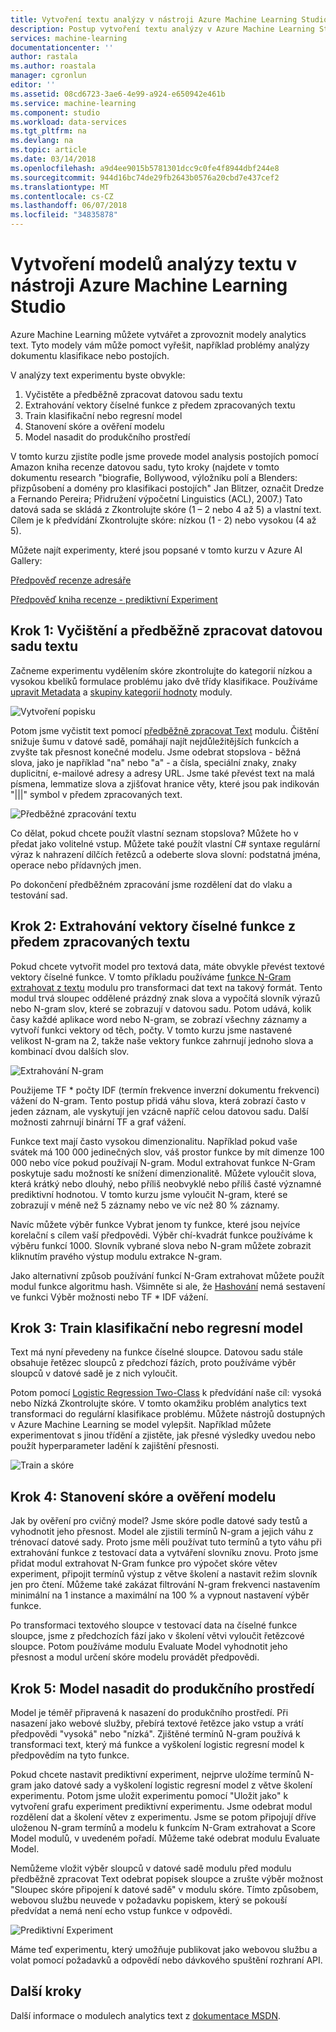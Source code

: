 ```yaml
---
title: Vytvoření textu analýzy v nástroji Azure Machine Learning Studio | Microsoft Docs
description: Postup vytvoření textu analýzy v Azure Machine Learning Studio pomocí moduly pro předzpracování text, N-gram nebo hashování
services: machine-learning
documentationcenter: ''
author: rastala
ms.author: roastala
manager: cgronlun
editor: ''
ms.assetid: 08cd6723-3ae6-4e99-a924-e650942e461b
ms.service: machine-learning
ms.component: studio
ms.workload: data-services
ms.tgt_pltfrm: na
ms.devlang: na
ms.topic: article
ms.date: 03/14/2018
ms.openlocfilehash: a9d4ee9015b5781301dcc9c0fe4f8944dbf244e8
ms.sourcegitcommit: 944d16bc74de29fb2643b0576a20cbd7e437cef2
ms.translationtype: MT
ms.contentlocale: cs-CZ
ms.lasthandoff: 06/07/2018
ms.locfileid: "34835878"
---
```

# <a name="create-text-analytics-models-in-azure-machine-learning-studio"></a>Vytvoření modelů analýzy textu v nástroji Azure Machine Learning Studio
Azure Machine Learning můžete vytvářet a zprovoznit modely analytics text. Tyto modely vám může pomoct vyřešit, například problémy analýzy dokumentu klasifikace nebo postojích.

V analýzy text experimentu byste obvykle:

1. Vyčistěte a předběžně zpracovat datovou sadu textu
2. Extrahování vektory číselné funkce z předem zpracovaných textu
3. Train klasifikační nebo regresní model
4. Stanovení skóre a ověření modelu
5. Model nasadit do produkčního prostředí

V tomto kurzu zjistíte podle jsme provede model analysis postojích pomocí Amazon kniha recenze datovou sadu, tyto kroky (najdete v tomto dokumentu research "biografie, Bollywood, výložníku polí a Blenders: přizpůsobení a domény pro klasifikaci postojích" Jan Blitzer, označit Dredze a Fernando Pereira; Přidružení výpočetní Linguistics (ACL), 2007.) Tato datová sada se skládá z Zkontrolujte skóre (1 – 2 nebo 4 až 5) a vlastní text. Cílem je k předvídání Zkontrolujte skóre: nízkou (1 - 2) nebo vysokou (4 až 5).

Můžete najít experimenty, které jsou popsané v tomto kurzu v Azure AI Gallery:

[Předpověď recenze adresáře](https://gallery.cortanaintelligence.com/Experiment/Predict-Book-Reviews-1)

[Předpověď kniha recenze - prediktivní Experiment](https://gallery.cortanaintelligence.com/Experiment/Predict-Book-Reviews-Predictive-Experiment-1)

## <a name="step-1-clean-and-preprocess-text-dataset"></a>Krok 1: Vyčištění a předběžně zpracovat datovou sadu textu
Začneme experimentu vydělením skóre zkontrolujte do kategorií nízkou a vysokou kbelíků formulace problému jako dvě třídy klasifikace. Používáme [upravit Metadata](https://msdn.microsoft.com/library/azure/dn905986.aspx) a [skupiny kategorií hodnoty](https://msdn.microsoft.com/library/azure/dn906014.aspx) moduly.

![Vytvoření popisku](./media/text-analytics-module-tutorial/create-label.png)

Potom jsme vyčistit text pomocí [předběžně zpracovat Text](https://msdn.microsoft.com/library/azure/mt762915.aspx) modulu. Čištění snižuje šumu v datové sadě, pomáhají najít nejdůležitějších funkcích a zvyšte tak přesnost konečné modelu. Jsme odebrat stopslova - běžná slova, jako je například "na" nebo "a" - a čísla, speciální znaky, znaky duplicitní, e-mailové adresy a adresy URL. Jsme také převést text na malá písmena, lemmatize slova a zjišťovat hranice věty, které jsou pak indikován "|||" symbol v předem zpracovaných text.

![Předběžné zpracování textu](./media/text-analytics-module-tutorial/preprocess-text.png)

Co dělat, pokud chcete použít vlastní seznam stopslova? Můžete ho v předat jako volitelné vstup. Můžete také použít vlastní C# syntaxe regulární výraz k nahrazení dílčích řetězců a odeberte slova slovní: podstatná jména, operace nebo přídavných jmen.

Po dokončení předběžném zpracování jsme rozdělení dat do vlaku a testování sad.

## <a name="step-2-extract-numeric-feature-vectors-from-pre-processed-text"></a>Krok 2: Extrahování vektory číselné funkce z předem zpracovaných textu
Pokud chcete vytvořit model pro textová data, máte obvykle převést textové vektory číselné funkce. V tomto příkladu používáme [funkce N-Gram extrahovat z textu](https://msdn.microsoft.com/library/azure/mt762916.aspx) modulu pro transformaci dat text na takový formát. Tento modul trvá sloupec oddělené prázdný znak slova a vypočítá slovník výrazů nebo N-gram slov, které se zobrazují v datovou sadu. Potom udává, kolik časy každé aplikace word nebo N-gram, se zobrazí všechny záznamy a vytvoří funkci vektory od těch, počty. V tomto kurzu jsme nastavené velikost N-gram na 2, takže naše vektory funkce zahrnují jednoho slova a kombinací dvou dalších slov.

![Extrahování N-gram](./media/text-analytics-module-tutorial/extract-ngrams.png)

Použijeme TF * počty IDF (termín frekvence inverzní dokumentu frekvenci) vážení do N-gram. Tento postup přidá váhu slova, která zobrazí často v jeden záznam, ale vyskytují jen vzácně napříč celou datovou sadu. Další možnosti zahrnují binární TF a graf vážení.

Funkce text mají často vysokou dimenzionalitu. Například pokud vaše svátek má 100 000 jedinečných slov, váš prostor funkce by mít dimenze 100 000 nebo více pokud používají N-gram. Modul extrahovat funkce N-Gram poskytuje sadu možností ke snížení dimenzionalitě. Můžete vyloučit slova, která krátký nebo dlouhý, nebo příliš neobvyklé nebo příliš časté významné prediktivní hodnotou. V tomto kurzu jsme vyloučit N-gram, které se zobrazují v méně než 5 záznamy nebo ve víc než 80 % záznamy.

Navíc můžete výběr funkce Vybrat jenom ty funkce, které jsou nejvíce korelační s cílem vaší předpovědi. Výběr chí-kvadrát funkce používáme k výběru funkcí 1000. Slovník vybrané slova nebo N-gram můžete zobrazit kliknutím pravého výstup modulu extrakce N-gram.

Jako alternativní způsob používání funkcí N-Gram extrahovat můžete použít modul funkce algoritmu hash. Všimněte si ale, že [Hashování](https://msdn.microsoft.com/library/azure/dn906018.aspx) nemá sestavení ve funkci Výběr možnosti nebo TF * IDF vážení.

## <a name="step-3-train-classification-or-regression-model"></a>Krok 3: Train klasifikační nebo regresní model
Text má nyní převedeny na funkce číselné sloupce. Datovou sadu stále obsahuje řetězec sloupců z předchozí fázích, proto používáme výběr sloupců v datové sadě je z nich vyloučit.

Potom pomocí [Logistic Regression Two-Class](https://msdn.microsoft.com/library/azure/dn905994.aspx) k předvídání naše cíl: vysoká nebo Nízká Zkontrolujte skóre. V tomto okamžiku problém analytics text transformaci do regulární klasifikace problému. Můžete nástrojů dostupných v Azure Machine Learning se model vylepšit. Například můžete experimentovat s jinou třídění a zjistěte, jak přesné výsledky uvedou nebo použít hyperparameter ladění k zajištění přesnosti.

![Train a skóre](./media/text-analytics-module-tutorial/scoring-text.png)

## <a name="step-4-score-and-validate-the-model"></a>Krok 4: Stanovení skóre a ověření modelu
Jak by ověření pro cvičný model? Jsme skóre podle datové sady testů a vyhodnotit jeho přesnost. Model ale zjistili termínů N-gram a jejich váhu z trénovací datové sady. Proto jsme měli používat tuto termínů a tyto váhu při extrahování funkce z testovací data a vytváření slovníku znovu. Proto jsme přidat modul extrahovat N-Gram funkce pro výpočet skóre větev experiment, připojit termínů výstup z větve školení a nastavit režim slovník jen pro čtení. Můžeme také zakázat filtrování N-gram frekvenci nastavením minimální na 1 instance a maximální na 100 % a vypnout nastavení výběr funkce.

Po transformaci textového sloupce v testovací data na číselné funkce sloupce, jsme z předchozích fází jako v školení větvi vyloučit řetězcové sloupce. Potom používáme modulu Evaluate Model vyhodnotit jeho přesnost a modul určení skóre modelu provádět předpovědi.

## <a name="step-5-deploy-the-model-to-production"></a>Krok 5: Model nasadit do produkčního prostředí
Model je téměř připravená k nasazení do produkčního prostředí. Při nasazení jako webové služby, přebírá textové řetězce jako vstup a vrátí předpovědi "vysoká" nebo "nízká". Zjištěné termínů N-gram používá k transformaci text, který má funkce a vyškolení logistic regresní model k předpovědím na tyto funkce. 

Pokud chcete nastavit prediktivní experiment, nejprve uložíme termínů N-gram jako datové sady a vyškolení logistic regresní model z větve školení experimentu. Potom jsme uložit experimentu pomocí "Uložit jako" k vytvoření grafu experiment prediktivní experimentu. Jsme odebrat modul rozdělení dat a školení větev z experimentu. Jsme se potom připojují dříve uloženou N-gram termínů a modelu k funkcím N-Gram extrahovat a Score Model modulů, v uvedeném pořadí. Můžeme také odebrat modulu Evaluate Model.

Nemůžeme vložit výběr sloupců v datové sadě modulu před modulu předběžně zpracovat Text odebrat popisek sloupce a zrušte výběr možnost "Sloupec skóre připojení k datové sadě" v modulu skóre. Tímto způsobem, webovou službu neuvede v požadavku popiskem, který se pokouší předvídat a nemá není echo vstup funkce v odpovědi.

![Prediktivní Experiment](./media/text-analytics-module-tutorial/predictive-text.png)

Máme teď experimentu, který umožňuje publikovat jako webovou službu a volat pomocí požadavků a odpovědí nebo dávkového spuštění rozhraní API.

## <a name="next-steps"></a>Další kroky
Další informace o modulech analytics text z [dokumentace MSDN](https://msdn.microsoft.com/library/azure/dn905886.aspx).

